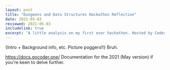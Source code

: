 ```yaml
---
layout: post
title: "Dungeons and Data Structures Hackathon Reflection"
date: 2021-05-03
reviewed: 2021-05-03
includelink: true
excerpt: 'A little analysis on my first ever hackathon. Hosted by Coder One as their AI Sports Challenge 2021, it seemed like a fun starting point and I learnt <em>a lot </em> in this (especially around workflows and realistic team-based projects).'
---
```



{Intro + Background info, etc. Picture poggers!!}
Bruh.

https://docs.gocoder.one/ Documentation for the 2021 (May version) if you're keen to delve further.
